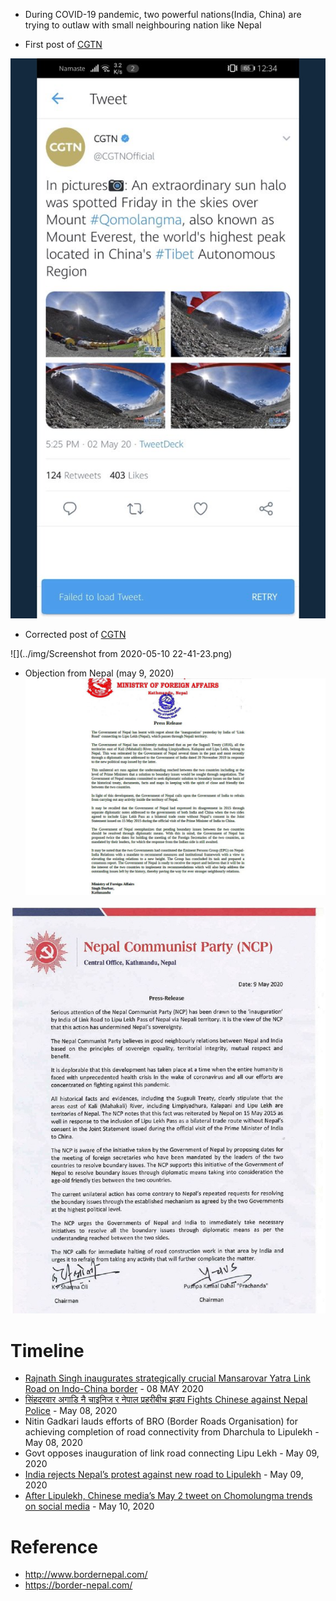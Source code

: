 - During COVID-19 pandemic, two powerful nations(India, China) are trying to outlaw with small neighbouring nation like Nepal

- First post of [CGTN](https://twitter.com/CGTNOfficial/status/1259375981652922368)

![](../img/EXo0_YcU4AA1w3q.jpeg)

- Corrected post of [CGTN](https://twitter.com/CGTNOfficial/status/1259375981652922368)

![](../img/Screenshot from 2020-05-10 22-41-23.png)

- Objection from Nepal (may 9, 2020)
![](../img/MoFA_20200509151656.jpg)

![](../img/NCP_20200509222202.jpg)



# Timeline
- [Rajnath Singh inaugurates strategically crucial Mansarovar Yatra Link Road on Indo-China border](https://economictimes.indiatimes.com/news/defence/rajnath-singh-inaugurates-strategically-crucial-mansarovar-yatra-link-road-on-indo-china-border/videoshow/75626422.cms) - 08 MAY 2020
- [सिंहदरवार अगाडि नै चाइनिज र नेपाल प्रहरीबीच झडप Fights Chinese against Nepal Police](https://www.youtube.com/watch?v=VLemvtMuY6U) - May 08, 2020
- Nitin Gadkari lauds efforts of BRO (Border Roads Organisation) for achieving completion of road connectivity from Dharchula to Lipulekh - May 08, 2020
- Govt opposes inauguration of link road connecting Lipu Lekh - May 09, 2020
- [India rejects Nepal’s protest against new road to Lipulekh](https://www.hindustantimes.com/india-news/india-rejects-nepal-s-protest-against-new-road-to-lipulekh/story-MuYdyt9t6jbrZgxCbpMfwO.html) - May 09, 2020
- [After Lipulekh, Chinese media’s May 2 tweet on Chomolungma trends on social media](https://thehimalayantimes.com/nepal/chinese-media-claims-mt-everest-is-in-china/) - May 10, 2020

# Reference
- http://www.bordernepal.com/
- https://border-nepal.com/

